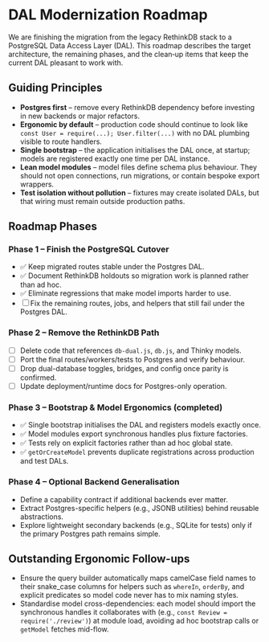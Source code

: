 # DAL Modernization Roadmap

We are finishing the migration from the legacy RethinkDB stack to a PostgreSQL
Data Access Layer (DAL). This roadmap describes the target architecture, the
remaining phases, and the clean‑up items that keep the current DAL pleasant to
work with.

## Guiding Principles

- **Postgres first** – remove every RethinkDB dependency before investing in
  new backends or major refactors.
- **Ergonomic by default** – production code should continue to look like
  `const User = require(...); User.filter(...)` with no DAL plumbing visible to
  route handlers.
- **Single bootstrap** – the application initialises the DAL once, at startup;
  models are registered exactly one time per DAL instance.
- **Lean model modules** – model files define schema plus behaviour. They
  should not open connections, run migrations, or contain bespoke export
  wrappers.
- **Test isolation without pollution** – fixtures may create isolated DALs, but
  that wiring must remain outside production paths.

## Roadmap Phases

### Phase 1 – Finish the PostgreSQL Cutover

- ✅ Keep migrated routes stable under the Postgres DAL.
- ✅ Document RethinkDB holdouts so migration work is planned rather than ad
  hoc.
- ✅ Eliminate regressions that make model imports harder to use.
- ☐ Fix the remaining routes, jobs, and helpers that still fail under the
  Postgres DAL.

### Phase 2 – Remove the RethinkDB Path

- ☐ Delete code that references `db-dual.js`, `db.js`, and Thinky models.
- ☐ Port the final routes/workers/tests to Postgres and verify behaviour.
- ☐ Drop dual-database toggles, bridges, and config once parity is confirmed.
- ☐ Update deployment/runtime docs for Postgres-only operation.

### Phase 3 – Bootstrap & Model Ergonomics (completed)

- ✅ Single bootstrap initialises the DAL and registers models exactly once.
- ✅ Model modules export synchronous handles plus fixture factories.
- ✅ Tests rely on explicit factories rather than ad hoc global state.
- ✅ `getOrCreateModel` prevents duplicate registrations across production and
     test DALs.

### Phase 4 – Optional Backend Generalisation

- Define a capability contract if additional backends ever matter.
- Extract Postgres-specific helpers (e.g., JSONB utilities) behind reusable
  abstractions.
- Explore lightweight secondary backends (e.g., SQLite for tests) only if the
  primary Postgres path remains simple.

## Outstanding Ergonomic Follow-ups

- Ensure the query builder automatically maps camelCase field names to their
  snake_case columns for helpers such as `whereIn`, `orderBy`, and explicit
  predicates so model code never has to mix naming styles.
- Standardise model cross-dependencies: each model should import the
  synchronous handles it collaborates with (e.g., `const Review = require('./review')`)
  at module load, avoiding ad hoc bootstrap calls or `getModel` fetches mid-flow.
